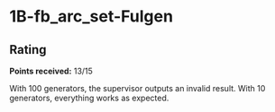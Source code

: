# 1B-fb_arc_set-Fulgen

## Rating

**Points received:** 13/15

With 100 generators, the supervisor outputs an invalid result. With 10 generators, everything works as expected.
